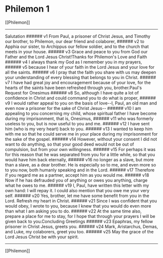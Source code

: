 # Philemon 1

[[Philemon]]
***

Salutation ###### v1 From Paul, a prisoner of Christ Jesus, and Timothy our brother, to Philemon, our dear friend and colaborer, ###### v2 to Apphia our sister, to Archippus our fellow soldier, and to the church that meets in your house. ###### v3 Grace and peace to you from God our Father and the Lord Jesus Christ!Thanks for Philemon's Love and Faith ###### v4 I always thank my God as I remember you in my prayers, ###### v5 because I hear of your faith in the Lord Jesus and your love for all the saints. ###### v6 I pray that the faith you share with us may deepen your understanding of every blessing that belongs to you in Christ. ###### v7 I have had great joy and encouragement because of your love, for the hearts of the saints have been refreshed through you, brother.Paul's Request for Onesimus ###### v8 So, although I have quite a lot of confidence in Christ and could command you to do what is proper, ###### v9 I would rather appeal to you on the basis of love--I, Paul, an old man and even now a prisoner for the sake of Christ Jesus-- ###### v10 I am appealing to you concerning my child, whose spiritual father I have become during my imprisonment, that is, Onesimus, ###### v11 who was formerly useless to you, but is now useful to you and me. ###### v12 I have sent him (who is my very heart) back to you. ###### v13 I wanted to keep him with me so that he could serve me in your place during my imprisonment for the sake of the gospel. ###### v14 However, without your consent I did not want to do anything, so that your good deed would not be out of compulsion, but from your own willingness. ###### v15 For perhaps it was for this reason that he was separated from you for a little while, so that you would have him back eternally, ###### v16 no longer as a slave, but more than a slave, as a dear brother. He is especially so to me, and even more so to you now, both humanly speaking and in the Lord. ###### v17 Therefore if you regard me as a partner, accept him as you would me. ###### v18 Now if he has defrauded you of anything or owes you anything, charge what he owes to me. ###### v19 I, Paul, have written this letter with my own hand: I will repay it. I could also mention that you owe me your very self. ###### v20 Yes, brother, let me have some benefit from you in the Lord. Refresh my heart in Christ. ###### v21 Since I was confident that you would obey, I wrote to you, because I knew that you would do even more than what I am asking you to do. ###### v22 At the same time also, prepare a place for me to stay, for I hope that through your prayers I will be given back to you.Concluding Greetings ###### v23 Epaphras, my fellow prisoner in Christ Jesus, greets you. ###### v24 Mark, Aristarchus, Demas, and Luke, my colaborers, greet you too. ###### v25 May the grace of the Lord Jesus Christ be with your spirit.

***
[[Philemon]]
